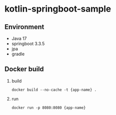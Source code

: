 # kotlin-springboot-sample

## Environment
- Java 17
- springboot 3.3.5
- jpa
- gradle

## Docker build
1. build
    ```shell
    docker build --no-cache -t {app-name} .
    ```
2. run
   ```shell
   docker run -p 8080:8080 {app-name}
    ```